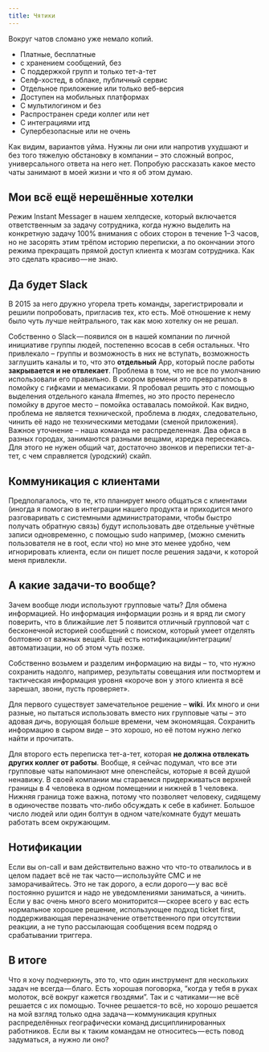 ```yaml
---
title: Чятики
---
```


Вокруг чатов сломано уже немало копий.

- Платные, бесплатные
- с хранением сообщений, без
- С поддержкой групп и только тет-а-тет
- Селф-хостед, в облаке, публичный сервис
- Отдельное приложение или только веб-версия
- Доступен на мобильных платформах
- С мультилогином и без
- Распространен среди коллег или нет
- С интеграциями итд
- Супербезопасные или не очень

Как видим, вариантов уйма. Нужны ли они или напротив ухудшают и без того тяжелую обстановку в компании – это сложный вопрос, универсального ответа на него нет. Попробую рассказать какое место чаты занимают в моей жизни и что я об этом думаю.

## Мои всё ещё нерешённые хотелки

Режим Instant Messager в нашем хелпдеске, который включается ответственным за задачу сотрудника, когда нужно выделить на конкретную задачу 100% внимания с обоих сторон в течение 1–3 часов, но не засорять этим трёпом историю переписки, а по окончании этого режима прекращать прямой доступ клиента к мозгам сотрудника. Как это сделать красиво — не знаю.

## Да будет Slack

В 2015 за него дружно угорела треть команды, зарегистрировали и решили попробовать, пригласив тех, кто есть. Моё отношение к нему было чуть лучше нейтрального, так как мою хотелку он не решал.

Собственно о Slack — появился он в нашей компании по личной инициативе группы людей, постепенно всосав в себя остальных. Что привлекало – группы и возможность в них не вступать, возможность заглушить каналы и то, что это **отдельный** App, который после работы **закрывается и не отвлекает**. Проблема в том, что не все по умолчанию использовали его правильно. В скором времени это превратилось в помойку с гифками и мемасиками. Я пробовал решить это с помощью выделения отдельного канала #memes, но это просто перенесло помойку в другое место – помойка оставалась помойкой. Как видно, проблема не является технической, проблема в людях, следовательно, чинить её надо не техническими методами (сменой приложения). Важное уточнение – наша команда не распределенная. Два офиса в разных городах, занимаются разными вещами, изредка пересекаясь. Для этого не нужен общий чат, достаточно звонков и переписки тет-а-тет, с чем справляется (уродский) скайп.

## Коммуникация с клиентами

Предполагалось, что те, кто планирует много общаться с клиентами (иногда я помогаю в интеграции нашего продукта и приходится много разговаривать с системными администраторами, чтобы быстро получать обратную связь) будут использовать две отдельные учётные записи одновременно, с помощью sudo например, (можно сменить пользователя не в root, если что) но мне это менее удобно, чем игнорировать клиента, если он пишет после решения задачи, к которой меня привлекли.

## А какие задачи-то вообще?

Зачем вообще люди используют групповые чаты? Для обмена информацией. Но информация информации рознь и я вряд ли смогу поверить, что в ближайшие лет 5 появится отличный групповой чат с бесконечной историей сообщений с поиском, который умеет отделять болтовню от важных вещей. Ещё есть нотификации/интеграции/автоматизации, но об этом чуть позже.

Собственно возьмем и разделим информацию на виды – то, что нужно сохранить надолго, например, результаты совещания или постмортем и тактическая информация уровня «короче вон у этого клиента я всё зарешал, звони, пусть проверяет».

Для первого существует замечательное решение – **wiki**. Их много и они разные, но пытаться использовать вместо них групповые чаты – это адовая дичь, ворующая больше времени, чем экономящая. Сохранить информацию в сыром виде – это хорошо, но её потом нужно легко найти и прочитать.

Для второго есть переписка тет-а-тет, которая **не должна отвлекать других коллег от работы**. Вообще, я сейчас подумал, что все эти групповые чаты напоминают мне опенспейсы, которые я всей душой ненавижу. В своей компании мы стараемся придерживаться верхней границы в 4 человека в одном помещении и нижней в 1 человека. Нижняя граница тоже важна, потому что позволяет человеку, сидящему в одиночестве позвать что-либо обсуждать к себе в кабинет. Большое число людей или один болтун в одном чате/комнате будут мешать работать всем окружающим.

## Нотификации

Если вы on-call и вам действительно важно что что-то отвалилось и в целом падает всё не так часто — используйте СМС и не заморачивайтесь. Это не так дорого, а если дорого — у вас всё постоянно рушится и надо не уведомлениями заниматься, а чинить. Если у вас очень много всего мониторится — скорее всего у вас есть нормальное хорошее решение, использующее подход ticket first, поддерживающая переназначение ответственного при отсутствии реакции, а не тупо рассылающая сообщения всем подряд о срабатывании триггера.

## В итоге

Что я хочу подчеркнуть, это то, что один инструмент для нескольких задач не всегда — благо. Есть хорошая поговорка, “когда у тебя в руках молоток, всё вокруг кажется гвоздями”. Так и с чатиками — не всё решается с их помощью. Точнее решается-то всё, но хорошо решается на мой взгляд только одна задача — коммуникация крупных распределённых географически команд дисциплинированных работников. Если вы к таким командам не относитесь — есть повод задуматься, а нужно ли оно?
